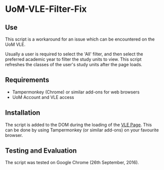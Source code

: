 # UoM-VLE-Filter-Fix
<h2>Use</h2>
This script is a workaround for an issue which can be encountered on the UoM VLE. 

Usually a user is required to select the 'All' filter, and then select the preferred academic year to filter the study units to view. 
This script refreshes the classes of the user's study units after the page loads.

<h2>Requirements</h2>
<ul>
<li>Tampermonkey (Chrome) or similar add-ons for web browsers</li>
<li>UoM Account and VLE access</li>
</ul>

<h2>Installation</h2>
The script is added to the DOM during the loading of the <a href="https://www.um.edu.mt/vle/my/">VLE Page</a>. This can be done by using Tampermonkey (or similar add-ons) on your favourite browser.

<h2>Testing and Evaluation</h2>
The script was tested on Google Chrome (26th September, 2016).
